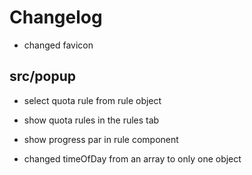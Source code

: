 # Changelog

- changed favicon

## src/popup

- select quota rule from rule object

- show quota rules in the rules tab
- show progress par in rule component

- changed timeOfDay from an array to only one object
